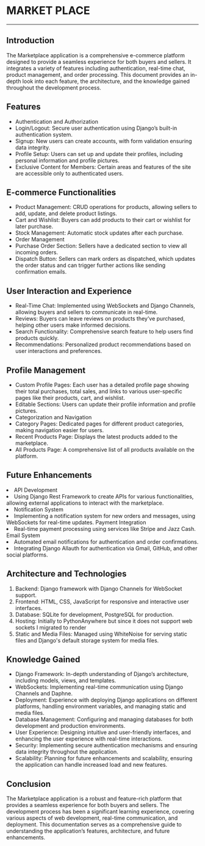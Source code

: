 <h1>MARKET PLACE </h1> <hr>
<h2>Introduction </h2>
<p>The Marketplace application is a comprehensive e-commerce platform designed to provide a seamless experience for both buyers and sellers. It integrates a variety of features including authentication, real-time chat, product management, and order processing. This document provides an in-depth look into each feature, the architecture, and the knowledge gained throughout the development process.</p>

<h2>Features</h2>
<ul>
  <li>Authentication and Authorization</li>
  
  <li>Login/Logout: Secure user authentication using Django’s built-in authentication system.</li>
  <li>Signup: New users can create accounts, with form validation ensuring data integrity.</li>
  <li>Profile Setup: Users can set up and update their profiles, including personal information and profile pictures.</li>
  <li>Exclusive Content for Members: Certain areas and features of the site are accessible only to authenticated users.</li>
  </ul>
  <h2>E-commerce Functionalities</h2>
  <ul>
   <li> Product Management: CRUD operations for products, allowing sellers to add, update, and delete product listings.</li>
    <li>Cart and Wishlist: Buyers can add products to their cart or wishlist for later purchase.</li>
    <li>Stock Management: Automatic stock updates after each purchase.</li>
    <li>Order Management</li>
    <li>Purchase Order Section: Sellers have a dedicated section to view all incoming orders.</li>
    <li>Dispatch Button: Sellers can mark orders as dispatched, which updates the order status and can trigger further actions like sending confirmation emails.        </li>
  </ul>
  <h2>User Interaction and Experience</h2>
  <ul>
  <li>Real-Time Chat: Implemented using WebSockets and Django Channels, allowing buyers and sellers to communicate in real-time.</li>
  <li>Reviews: Buyers can leave reviews on products they’ve purchased, helping other users make informed decisions.</li>
  <li>Search Functionality: Comprehensive search feature to help users find products quickly.</li>
  <li>Recommendations: Personalized product recommendations based on user interactions and preferences.</li>
</ul>
  <h2>Profile Management</h2>
  <ul>
        <li>Custom Profile Pages: Each user has a detailed profile page showing their total purchases, total sales, and links to various user-specific pages like their products, cart, and wishlist.</li>
        <li>Editable Sections: Users can update their profile information and profile pictures.</li>
      <li>Categorization and Navigation</li>
      <li>Category Pages: Dedicated pages for different product categories, making navigation easier for users.</li>
      <li>Recent Products Page: Displays the latest products added to the marketplace.</li>
      <li>All Products Page: A comprehensive list of all products available on the platform.</li>
</ul>
<h2>Future Enhancements</h2>
<li>API Development</li>

<li>Using Django Rest Framework to create APIs for various functionalities, allowing external applications to interact with the marketplace.</li>
<li>Notification System</li> 

<li>Implementing a notification system for new orders and messages, using WebSockets for real-time updates.
Payment Integration</li>

<li>Real-time payment processing using services like Stripe and Jazz Cash.
Email System</li>

<li>Automated email notifications for authentication and order confirmations.</li>
<li>Integrating Django Allauth for authentication via Gmail, GitHub, and other social platforms.</li>
<h2>Architecture and Technologies</h2>
<ol>
  <li>Backend: Django framework with Django Channels for WebSocket support.</li>
  <li>Frontend: HTML, CSS, JavaScript for responsive and interactive user interfaces.</li>
  <li>Database: SQLite for development, PostgreSQL for production.</li>
  <li>Hosting: Initially to PythonAnywhere but since it does not support web sockets I migrated to render </li>
  <li>Static and Media Files: Managed using WhiteNoise for serving static files and Django's default storage system for media files.</li>
</ol>
<h2>Knowledge Gained</h2>
<ul>
  <li>Django Framework: In-depth understanding of Django’s architecture, including models, views, and templates.</li>
  <li>WebSockets: Implementing real-time communication using Django Channels and Daphne.</li>
  <li>Deployment: Experience with deploying Django applications on different platforms, handling environment variables, and managing static and media files.</li>
  <li>Database Management: Configuring and managing databases for both development and production environments.</li>
  <li>User Experience: Designing intuitive and user-friendly interfaces, and enhancing the user experience with real-time interactions.</li>
  <li>Security: Implementing secure authentication mechanisms and ensuring data integrity throughout the application.</li>
  <li>Scalability: Planning for future enhancements and scalability, ensuring the application can handle increased load and new features.</li>
</ul>
<h2>Conclusion</h2>

<p>The Marketplace application is a robust and feature-rich platform that provides a seamless experience for both buyers and sellers. The development process has been a significant learning experience, covering various aspects of web development, real-time communication, and deployment. This documentation serves as a comprehensive guide to understanding the application’s features, architecture, and future enhancements.</p>


